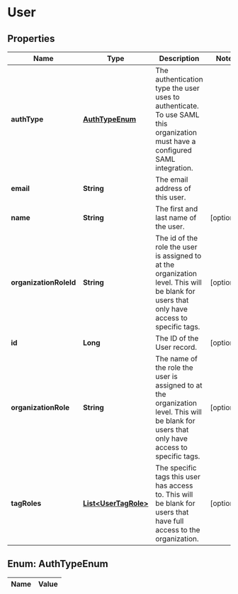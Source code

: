 
# User

## Properties
Name | Type | Description | Notes
------------ | ------------- | ------------- | -------------
**authType** | [**AuthTypeEnum**](#AuthTypeEnum) | The authentication type the user uses to authenticate. To use SAML this organization must have a configured SAML integration. | 
**email** | **String** | The email address of this user. | 
**name** | **String** | The first and last name of the user. |  [optional]
**organizationRoleId** | **String** | The id of the role the user is assigned to at the organization level. This will be blank for users that only have access to specific tags. |  [optional]
**id** | **Long** | The ID of the User record. |  [optional]
**organizationRole** | **String** | The name of the role the user is assigned to at the organization level. This will be blank for users that only have access to specific tags. |  [optional]
**tagRoles** | [**List&lt;UserTagRole&gt;**](UserTagRole.md) | The specific tags this user has access to. This will be blank for users that have full access to the organization. |  [optional]


<a name="AuthTypeEnum"></a>
## Enum: AuthTypeEnum
Name | Value
---- | -----



